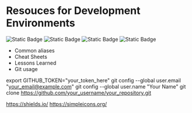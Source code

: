 # Resouces for Development Environments

![Static Badge](https://img.shields.io/badge/Python-black?style=for-the-badge&logo=python&logoColor=%23%233776AB&labelColor=black&color=%233776AB)
![Static Badge](https://img.shields.io/badge/Jetson-black?style=for-the-badge&logo=nvidia&logoColor=%2376B900&labelColor=black&color=76B900)
![Static Badge](https://img.shields.io/badge/pytorch-%23EE4C2C?style=for-the-badge&logo=pytorch&logoColor=%23EE4C2C&labelColor=black&color=%23EE4C2C)
![Static Badge](https://img.shields.io/badge/opencv-%235C3EE8?style=for-the-badge&logo=opencv&logoColor=%235C3EE8&labelColor=black&color=%235C3EE8)

+ Common aliases
+ Cheat Sheets
+ Lessons Learned
+ Git usage

export GITHUB_TOKEN="your_token_here"
git config --global user.email "your_email@example.com"
git config --global user.name "Your Name"
git clone https://github.com/your_username/your_repository.git

https://shields.io/
https://simpleicons.org/

